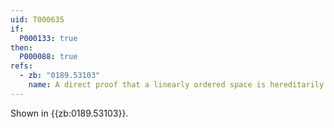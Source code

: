 ```yaml
---
uid: T000635
if:
  P000133: true
then:
  P000088: true
refs:
  - zb: "0189.53103"
    name: A direct proof that a linearly ordered space is hereditarily collectionwise normal (Steen)
---
```


Shown in {{zb:0189.53103}}.
